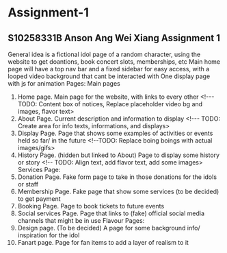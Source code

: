 # Assignment-1
S10258331B Anson Ang Wei Xiang
Assignment 1
------------------
General idea is a fictional idol page of a random character, using the website to get doantions, book concert slots, memberships, etc
Main home page will have a top nav bar and a fixed sidebar for easy access, with a looped video background that cant be interacted with
One display page with js for animation
Pages:
Main pages
1. Home page. Main page for the website, with links to every other <!---    TODO: Content box of notices, Replace placeholder video bg and images, flavor text>
2. About Page. Current description and information to display <!--- TODO:  Create area for info texts, informations, and displays>
3. Display Page. Page that shows some examples of activities or events held so far/ in the future <!--TODO: Replace boing boings with actual images/gifs>
4. History Page. (hidden but linked to About) Page to display some history or story <!-- TODO: Align text, add flavor text, add some images>
Services Page:
1. Donation Page. Fake form page to take in those donations for the idols or staff
2. Membership Page. Fake page that show some services (to be decided) to get payment
3. Booking Page. Page to book tickets to future events
4. Social services Page. Page that links to (fake) official social media channels that might be in use
Flavour Pages:
2. Design page. (To be decided) A page for some background info/ inspiration for the idol
3. Fanart page. Page for fan items to add a layer of realism to it